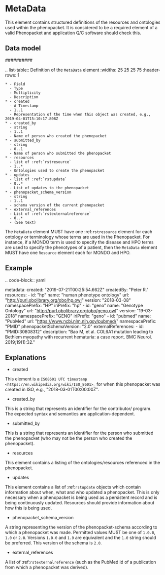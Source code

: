 # MetaData



This element contains structured definitions of the resources and ontologies used within the phenopacket. It is considered to be a required element of a valid Phenopacket and application Q/C software should check this.

## Data model
##########

  .. list-table:: Definition of the ``MetaData`` element
    :widths: 25 25 25 75
    :header-rows: 1

    * - Field
      - Type
      - Multiplicity
      - Description
    * - created
      - A Timestamp
      - 1..1
      - Representation of the time when this object was created, e.g., 2019-04-01T15:10:17.808Z
    * - created_by
      - string
      - 1..1
      - Name of person who created the phenopacket
    * - submitted_by
      - string
      - 0..1
      - Name of person who submitted the phenopacket
    * - resources
      - list of :ref:`rstresource`
      - 1..*
      - Ontologies used to create the phenopacket
    * - updates
      - list of :ref:`rstupdate`
      - 0..*
      - List of updates to the phenopacket
    * - phenopacket_schema_version
      - string
      - 1..1
      - schema version of the current phenopacket
    * - external_references
      - List of :ref:`rstexternalreference`
      - 0..*
      - (See text)

The `MetaData` element MUST have one :ref:`rstresource` element for each ontology or terminology whose
terms are used in the Phenopacket. For instance, if a MONDO term is used to specify the disease and
HPO terms are used to specify the phenotypes of a patient, then the `MetaData` element MUST have
one `Resource` element each for MONDO and HPO.

## Example


.. code-block:: yaml

  metadata:
    created: "2019-07-21T00:25:54.662Z"
    createdBy: "Peter R."
    resources:
        - id: "hp"
        name: "human phenotype ontology"
        url: "http://purl.obolibrary.org/obo/hp.owl"
        version: "2018-03-08"
        namespacePrefix: "HP"
        iriPrefix: "hp"
        - id: "geno"
        name: "Genotype Ontology"
        url: "http://purl.obolibrary.org/obo/geno.owl"
        version: "19-03-2018"
        namespacePrefix: "GENO"
        iriPrefix: "geno"
        - id: "pubmed"
        name: "PubMed"
        url: "https://www.ncbi.nlm.nih.gov/pubmed/"
        namespacePrefix: "PMID"
    phenopacketSchemaVersion: "2.0"
    externalReferences:
        - id: "PMID:30808312"
        description: "Bao M, et al. COL6A1 mutation leading to Bethlem myopathy with recurrent hematuria: a case report. BMC Neurol. 2019;19(1):32."



## Explanations


- created

This element is a `ISO8601 UTC timestamp <https://en.wikipedia.org/wiki/ISO_8601>`_ for when this phenopacket was
created in ISO, e.g.,  "2018-03-01T00:00:00Z".


- created_by

This is a string that represents an identifier for the contributor/ program. The expected syntax and semantics are application-dependent.


- submitted_by

This is a string that represents an identifier for the person who submitted the phenopacket (who may not be
the person who created the phenopacket).


- resources

This element contains a listing of the ontologies/resources referenced in the phenopacket.


- updates

This element contains a list of :ref:`rstupdate` objects which contain information about when, what and who updated
a phenopacket. This is only necessary when a phenopacket is being used as a persistent record and is being continuously
updated. Resources should provide information about how this is being used.

- phenopacket_schema_version

A string representing the version of the phenopacket-schema according to which a phenopacket was made. Permitted values
MUST be one of `1.0.0`, `1.0` or `2.0`. Versions `1.0.0` and `1.0` are equivalent and the `1.0` string should be
preferred. This version of the schema is `2.0`.

- external_references

A list of :ref:`rstexternalreference` (such as the PubMed id of a publication from which a
phenopacket was derived).

